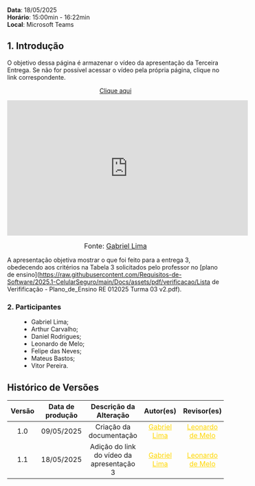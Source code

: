 **Data**: 18/05/2025 <br>
**Horário**: 15:00min - 16:22min <br>
**Local**: Microsoft Teams <br>

## 1. Introdução

O objetivo dessa página é armazenar o vídeo da apresentação da Terceira Entrega. Se não for possível acessar o vídeo pela própria página, clique no link correspondente.

<p style="text-align: center"><a href="https://youtu.be/gnieMHXL8Ek" target="blanket">Clique aqui</a></p>

<center>
<iframe width="560" height="315" src="https://www.youtube.com/embed/gnieMHXL8Ek" title="YouTube video player" frameborder="0" allow="accelerometer; autoplay; clipboard-write; encrypted-media; gyroscope; picture-in-picture; web-share" referrerpolicy="strict-origin-when-cross-origin" allowfullscreen></iframe>
</center>


<font size="3"><p style="text-align: center">Fonte: [Gabriel Lima](https://github.com/gabriel-lima258)</p></font>

A apresentação objetiva mostrar o que foi feito para a entrega 3, obedecendo aos critérios na Tabela 3 solicitados pelo professor no [plano de ensino](https://raw.githubusercontent.com/Requisitos-de-Software/2025.1-CelularSeguro/main/Docs/assets/pdf/verificacao/Lista de Verifificação - Plano_de_Ensino RE 012025 Turma 03 v2.pdf).

### 2. Participantes
<ul style="text-align: justify; padding-left: 4em; margin-top: 0.5em;">
<li>Gabriel Lima;
<li>Arthur Carvalho;
<li>Daniel Rodrigues;
<li>Leonardo de Melo;
<li>Felipe das Neves;
<li>Mateus Bastos;
<li>Vitor Pereira.
</ul>

## Histórico de Versões 

| Versão | Data de produção   | Descrição da Alteração                               | Autor(es)             | Revisor(es)      |Data de Revisão |
| :----: | :----------------: | :--------------------------------------------------: | :-------------------: | :-------------:  |  :-----------: |
1.0 | 09/05/2025 | Criação da documentação | <a style="color:gold;" href="https://github.com/gabriel-lima258" target="_blank">Gabriel Lima</a> | <a style="color:gold;" href="https://github.com/leozinlima" target="_blank">Leonardo de Melo</a> | 09/05/2025 |
1.1 | 18/05/2025 | Adição do link do vídeo da apresentação 3 | <a style="color:gold;" href="https://github.com/gabriel-lima258" target="_blank">Gabriel Lima</a> | <a style="color:gold;" href="https://github.com/leozinlima" target="_blank">Leonardo de Melo</a> | 18/05/2025 |